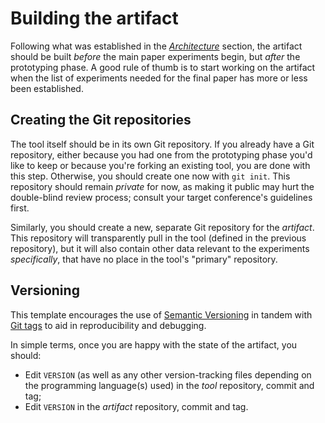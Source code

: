 # Building the artifact
Following what was established in the [_Architecture_](../architecture.md) section, the artifact
should be built _before_ the main paper experiments begin, but _after_ the prototyping phase. A
good rule of thumb is to start working on the artifact when the list of experiments needed for the
final paper has more or less been established.

## Creating the Git repositories
The tool itself should be in its own Git repository. If you already have a Git repository, either
because you had one from the prototyping phase you'd like to keep or because you're forking an
existing tool, you are done with this step. Otherwise, you should create one now with `git init`.
This repository should remain _private_ for now, as making it public may hurt the double-blind
review process; consult your target conference's guidelines first.

Similarly, you should create a new, separate Git repository for the _artifact_. This repository
will transparently pull in the tool (defined in the previous repository), but it will also contain
other data relevant to the experiments _specifically_, that have no place in the tool's "primary"
repository.

## Versioning
This template encourages the use of [Semantic Versioning](https://semver.org/) in tandem with [Git
tags](https://git-scm.com/book/en/v2/Git-Basics-Tagging) to aid in reproducibility and debugging.

In simple terms, once you are happy with the state of the artifact, you should:
- Edit `VERSION` (as well as any other version-tracking files depending on the programming
  language(s) used) in the _tool_ repository, commit and tag;
- Edit `VERSION` in the _artifact_ repository, commit and tag.
